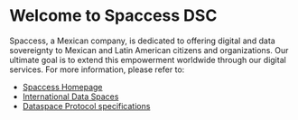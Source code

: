 # Welcome to Spaccess DSC

Spaccess, a Mexican company, is dedicated to offering digital and data sovereignty to Mexican and Latin American citizens and organizations. Our ultimate goal is to extend this empowerment worldwide through our digital services. For more information, please refer to:

- [Spaccess Homepage](https://spaccess.com.mx/)
- [International Data Spaces](https://www.internationaldataspaces.org)
- [Dataspace Protocol specifications](https://docs.internationaldataspaces.org/dataspace-protocol)